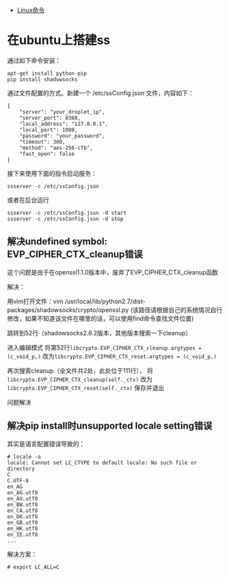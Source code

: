- <a href="linuxCmd.md">Linux命令</a>

# 在ubuntu上搭建ss

通过如下命令安装：
```
apt-get install python-pip
pip install shadowsocks
```
通过文件配置的方式。新建一个 /etc/ssConfig.json 文件，内容如下：
```
{
    "server": "your_droplet_ip",
    "server_port": 8388,
    "local_address": "127.0.0.1",
    "local_port": 1080,
    "password": "your_password",
    "timeout": 300,
    "method": "aes-256-cfb",
    "fast_open": false
}
```
接下来使用下面的指令启动服务：
```
ssserver -c /etc/ssConfig.json
```
或者在后台运行
```
ssserver -c /etc/ssConfig.json -d start
ssserver -c /etc/ssConfig.json -d stop
```

## 解决undefined symbol: EVP_CIPHER_CTX_cleanup错误

这个问题是由于在openssl1.1.0版本中，废弃了EVP_CIPHER_CTX_cleanup函数

解决：

用vim打开文件：vim /usr/local/lib/python2.7/dist-packages/shadowsocks/crypto/openssl.py (该路径请根据自己的系统情况自行修改，如果不知道该文件在哪里的话，可以使用find命令查找文件位置)

跳转到52行（shadowsocks2.8.2版本，其他版本搜索一下cleanup）

进入编辑模式
将第52行`libcrypto.EVP_CIPHER_CTX_cleanup.argtypes = (c_void_p,)`
改为`libcrypto.EVP_CIPHER_CTX_reset.argtypes = (c_void_p,)`

再次搜索cleanup（全文件共2处，此处位于111行），
将`libcrypto.EVP_CIPHER_CTX_cleanup(self._ctx)` 
改为`libcrypto.EVP_CIPHER_CTX_reset(self._ctx)`
保存并退出

问题解决

## 解决pip install时unsupported locale setting错误

其实是语言配置错误导致的：

```
# locale -a
locale: Cannot set LC_CTYPE to default locale: No such file or directory
C
C.UTF-8
en_AG
en_AG.utf8
en_AU.utf8
en_BW.utf8
en_CA.utf8
en_DK.utf8
en_GB.utf8
en_HK.utf8
en_IE.utf8
...
```

解决方案：
```
# export LC_ALL=C
```
